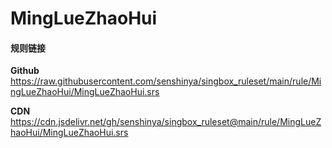 # MingLueZhaoHui

#### 规则链接

**Github**
https://raw.githubusercontent.com/senshinya/singbox_ruleset/main/rule/MingLueZhaoHui/MingLueZhaoHui.srs

**CDN**
https://cdn.jsdelivr.net/gh/senshinya/singbox_ruleset@main/rule/MingLueZhaoHui/MingLueZhaoHui.srs